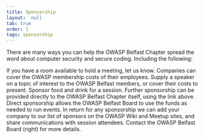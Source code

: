 ```yaml
---
title: Sponsorship
layout:  null
tab: true
order: 1
tags: sponsorship
---
```


There are many ways you can help the OWASP Belfast Chapter spread the word about computer security and secure coding. Including the following:

If you have a room available to hold a meeting, let us know.
Companies can cover the OWASP membership costs of their employees.
Supply a speaker on a topic of interest to the OWASP Belfast members, or cover their costs to present.
Sponsor food and drink for a session.
Further sponsorship can be provided directly to the OWASP Belfast Chapter itself, using the link above. Direct sponsorship allows the OWASP Belfast Board to use the funds as needed to run events.
In return for any sponsorship we can add your company to our list of sponsors on the OWASP Wiki and Meetup sites, and share communications with session attendees. Contact the OWASP Belfast Board (right) for more details.
